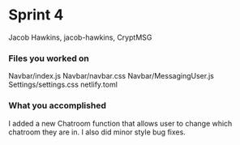 # Sprint 4

Jacob Hawkins, jacob-hawkins, CryptMSG 

### Files you worked on
Navbar/index.js
Navbar/navbar.css
Navbar/MessagingUser.js
Settings/settings.css
netlify.toml

### What you accomplished
I added a new Chatroom function that allows user to change which chatroom they are in. I also did minor style bug fixes.